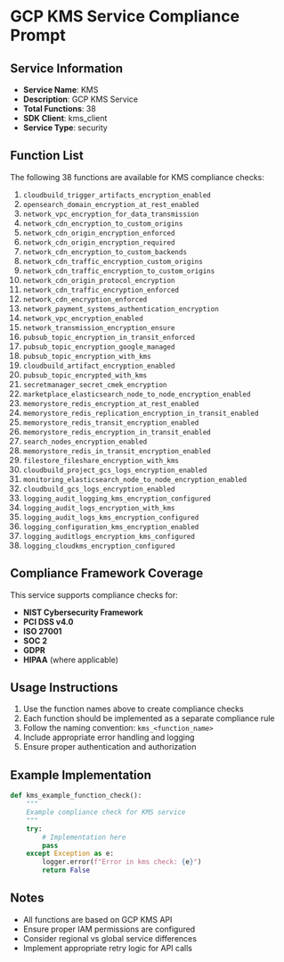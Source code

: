 # GCP KMS Service Compliance Prompt

## Service Information
- **Service Name**: KMS
- **Description**: GCP KMS Service
- **Total Functions**: 38
- **SDK Client**: kms_client
- **Service Type**: security

## Function List
The following 38 functions are available for KMS compliance checks:

1. `cloudbuild_trigger_artifacts_encryption_enabled`
2. `opensearch_domain_encryption_at_rest_enabled`
3. `network_vpc_encryption_for_data_transmission`
4. `network_cdn_encryption_to_custom_origins`
5. `network_cdn_origin_encryption_enforced`
6. `network_cdn_origin_encryption_required`
7. `network_cdn_encryption_to_custom_backends`
8. `network_cdn_traffic_encryption_custom_origins`
9. `network_cdn_traffic_encryption_to_custom_origins`
10. `network_cdn_origin_protocol_encryption`
11. `network_cdn_traffic_encryption_enforced`
12. `network_cdn_encryption_enforced`
13. `network_payment_systems_authentication_encryption`
14. `network_vpc_encryption_enabled`
15. `network_transmission_encryption_ensure`
16. `pubsub_topic_encryption_in_transit_enforced`
17. `pubsub_topic_encryption_google_managed`
18. `pubsub_topic_encryption_with_kms`
19. `cloudbuild_artifact_encryption_enabled`
20. `pubsub_topic_encrypted_with_kms`
21. `secretmanager_secret_cmek_encryption`
22. `marketplace_elasticsearch_node_to_node_encryption_enabled`
23. `memorystore_redis_encryption_at_rest_enabled`
24. `memorystore_redis_replication_encryption_in_transit_enabled`
25. `memorystore_redis_transit_encryption_enabled`
26. `memorystore_redis_encryption_in_transit_enabled`
27. `search_nodes_encryption_enabled`
28. `memorystore_redis_in_transit_encryption_enabled`
29. `filestore_fileshare_encryption_with_kms`
30. `cloudbuild_project_gcs_logs_encryption_enabled`
31. `monitoring_elasticsearch_node_to_node_encryption_enabled`
32. `cloudbuild_gcs_logs_encryption_enabled`
33. `logging_audit_logging_kms_encryption_configured`
34. `logging_audit_logs_encryption_with_kms`
35. `logging_audit_logs_kms_encryption_configured`
36. `logging_configuration_kms_encryption_enabled`
37. `logging_auditlogs_encryption_kms_configured`
38. `logging_cloudkms_encryption_configured`


## Compliance Framework Coverage
This service supports compliance checks for:
- **NIST Cybersecurity Framework**
- **PCI DSS v4.0**
- **ISO 27001**
- **SOC 2**
- **GDPR**
- **HIPAA** (where applicable)

## Usage Instructions
1. Use the function names above to create compliance checks
2. Each function should be implemented as a separate compliance rule
3. Follow the naming convention: `kms_<function_name>`
4. Include appropriate error handling and logging
5. Ensure proper authentication and authorization

## Example Implementation
```python
def kms_example_function_check():
    """
    Example compliance check for KMS service
    """
    try:
        # Implementation here
        pass
    except Exception as e:
        logger.error(f"Error in kms check: {e}")
        return False
```

## Notes
- All functions are based on GCP KMS API
- Ensure proper IAM permissions are configured
- Consider regional vs global service differences
- Implement appropriate retry logic for API calls
